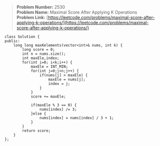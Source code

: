> **Problem Number:** 2530 <br>
> **Problem Name:** Maximal Score After Applying K Operations <br>
> **Problem Link:** [https://leetcode.com/problems/maximal-score-after-applying-k-operations/](https://leetcode.com/problems/maximal-score-after-applying-k-operations/) <br>

    class Solution {
    public:
        long long maxKelements(vector<int>& nums, int k) {
            long score = 0;
            int n = nums.size();
            int maxEle,index;
            for(int i=0; i<k;i++) {
                maxEle = INT_MIN;
                for(int j=0;j<n;j++) {
                    if(nums[j] > maxEle) {
                        maxEle = nums[j];
                        index = j;
                    }
                }
                score += maxEle;

                if(maxEle % 3 == 0) {
                    nums[index] /= 3;
                }else {
                    nums[index] = nums[index] / 3 + 1;
                }
            }
            return score;
        }
    };